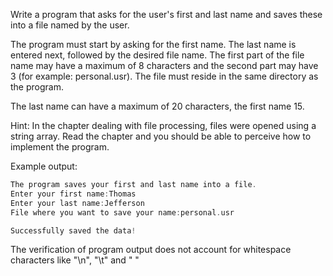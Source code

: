 
Write a program that asks for the user's first and last name and saves these into a file named by the user.

The program must start by asking for the first name. The last name is entered next, followed by the desired file name. The first part of the file name may have a maximum of 8 characters and the second part may have 3 (for example: personal.usr). The file must reside in the same directory as the program.

The last name can have a maximum of 20 characters, the first name 15.

Hint:
In the chapter dealing with file processing, files were opened using a string array. Read the chapter and you should be able to perceive how to implement the program.

Example output:
```c
The program saves your first and last name into a file.
Enter your first name:Thomas
Enter your last name:Jefferson
File where you want to save your name:personal.usr

Successfully saved the data!
```

The verification of program output does not account for whitespace characters like "\n", "\t" and " "